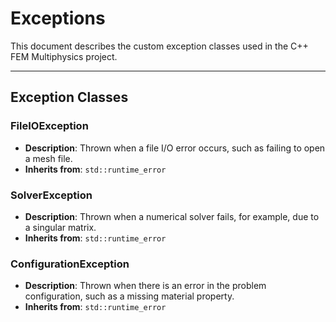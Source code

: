 # **Exceptions**

This document describes the custom exception classes used in the C++ FEM Multiphysics project.

---
## **Exception Classes**

### **FileIOException**
* **Description**: Thrown when a file I/O error occurs, such as failing to open a mesh file.
* **Inherits from**: `std::runtime_error`

### **SolverException**
* **Description**: Thrown when a numerical solver fails, for example, due to a singular matrix.
* **Inherits from**: `std::runtime_error`

### **ConfigurationException**
* **Description**: Thrown when there is an error in the problem configuration, such as a missing material property.
* **Inherits from**: `std::runtime_error`